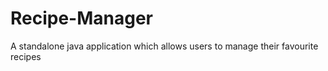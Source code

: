 # Recipe-Manager
A standalone java application which allows users to manage their favourite recipes
